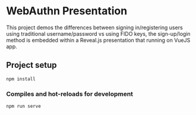 # WebAuthn Presentation

This project demos the differences between signing in/registering users using traditional username/password vs using FIDO keys, the sign-up/login method is embedded within a Reveal.js presentation that running on VueJS app.

## Project setup
```
npm install
```

### Compiles and hot-reloads for development
```
npm run serve
```

